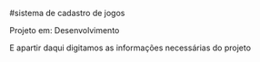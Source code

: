 #sistema de cadastro de jogos 

Projeto em: Desenvolvimento 

E apartir daqui digitamos as informações necessárias do projeto
